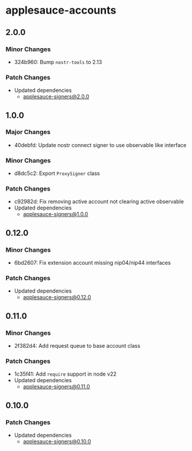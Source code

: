 # applesauce-accounts

## 2.0.0

### Minor Changes

- 324b960: Bump `nostr-tools` to 2.13

### Patch Changes

- Updated dependencies
  - applesauce-signers@2.0.0

## 1.0.0

### Major Changes

- 40debfd: Update nostr connect signer to use observable like interface

### Minor Changes

- d8dc5c2: Export `ProxySigner` class

### Patch Changes

- c92982d: Fix removing active account not clearing active observable
- Updated dependencies
  - applesauce-signers@1.0.0

## 0.12.0

### Minor Changes

- 6bd2607: Fix extension account missing nip04/nip44 interfaces

### Patch Changes

- Updated dependencies
  - applesauce-signers@0.12.0

## 0.11.0

### Minor Changes

- 2f382d4: Add request queue to base account class

### Patch Changes

- 1c35f41: Add `require` support in node v22
- Updated dependencies
  - applesauce-signers@0.11.0

## 0.10.0

### Patch Changes

- Updated dependencies
  - applesauce-signers@0.10.0
